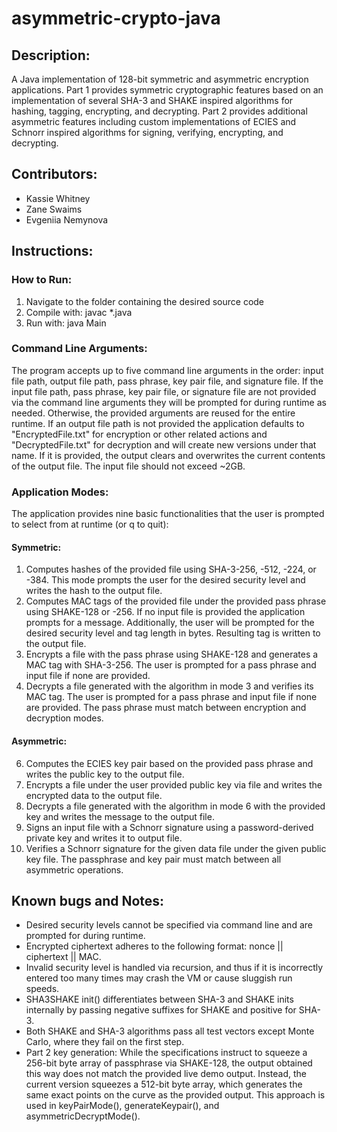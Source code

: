 # asymmetric-crypto-java
## Description: 
A Java implementation of 128-bit symmetric and asymmetric encryption applications. Part 1 provides symmetric cryptographic features based on an implementation of several SHA-3 and SHAKE inspired algorithms for hashing, tagging, encrypting, and decrypting. Part 2 provides additional asymmetric features including custom implementations of ECIES and Schnorr inspired algorithms for signing, verifying, encrypting, and decrypting.

## Contributors:
- Kassie Whitney
- Zane Swaims
- Evgeniia Nemynova

## Instructions:
### How to Run:
1) Navigate to the folder containing the desired source code
2) Compile with: javac *.java
3) Run with: java Main

### Command Line Arguments:
The program accepts up to five command line arguments in the order: input file path, output file path, pass phrase, key pair file, and signature file.
If the input file path, pass phrase, key pair file, or signature file are not provided via the command line arguments they will be prompted for during runtime as needed. Otherwise, the provided arguments are reused for the entire runtime. If an output file path is not provided the application defaults to "EncryptedFile.txt" for encryption or other related actions and "DecryptedFile.txt" for decryption and will create new versions under that name. If it is provided, the output clears and overwrites the current contents of the output file.
The input file should not exceed ~2GB.

### Application Modes:
The application provides nine basic functionalities that the user is prompted to select from at runtime (or q to quit):
#### Symmetric:
1) Computes hashes of the provided file using SHA-3-256, -512, -224, or -384. This mode prompts the user for the desired security level and writes the hash to the output file.
2) Computes MAC tags of the provided file under the provided pass phrase using SHAKE-128 or -256. If no input file is provided the application prompts for a message. Additionally, the user will be prompted for the desired security level and tag length in bytes. Resulting tag is written to the output file.
3) Encrypts a file with the pass phrase using SHAKE-128 and generates a MAC tag with SHA-3-256. The user is prompted for a pass phrase and input file if none are provided.
4) Decrypts a file generated with the algorithm in mode 3 and verifies its MAC tag. The user is prompted for a pass phrase and input file if none are provided.
The pass phrase must match between encryption and decryption modes.
#### Asymmetric:
6) Computes the ECIES key pair based on the provided pass phrase and writes the public key to the output file.
7) Encrypts a file under the user provided public key via file and writes the encrypted data to the output file.
8) Decrypts a file generated with the algorithm in mode 6 with the provided key and writes the message to the output file.
9) Signs an input file with a Schnorr signature using a password-derived private key and writes it to output file.
10) Verifies a Schnorr signature for the given data file under the given public key file.
The passphrase and key pair must match between all asymmetric operations.

## Known bugs and Notes:
- Desired security levels cannot be specified via command line and are prompted for during runtime.
- Encrypted ciphertext adheres to the following format: nonce || ciphertext || MAC.
- Invalid security level is handled via recursion, and thus if it is incorrectly entered too many times may crash the VM or cause sluggish run speeds.
- SHA3SHAKE init() differentiates between SHA-3 and SHAKE inits internally by passing negative suffixes for SHAKE and positive for SHA-3.
- Both SHAKE and SHA-3 algorithms pass all test vectors except Monte Carlo, where they fail on the first step.
- Part 2 key generation: While the specifications instruct to squeeze a 256-bit byte array of passphrase via SHAKE-128, the output obtained this way does not match the provided live demo output. Instead, the current version squeezes a 512-bit byte array, which generates the same exact points on the curve as the provided output. This approach is used in keyPairMode(), generateKeypair(), and asymmetricDecryptMode().
